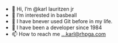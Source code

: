 - 👋 Hi, I’m @karl lauritzen jr
- 👀 I’m interested in basbeall
- 🌱 I have bnever used Git before in my life. 
- 💞️ I have been a developer since 1984 
- 📫 How to reach me ...karl@rhpga.com

<!---
klauritzenjr/klauritzenjr is a ✨ special ✨ repository because its `README.md` (this file) appears on your GitHub profile.
You can click the Preview link to take a look at your changes.
--->
